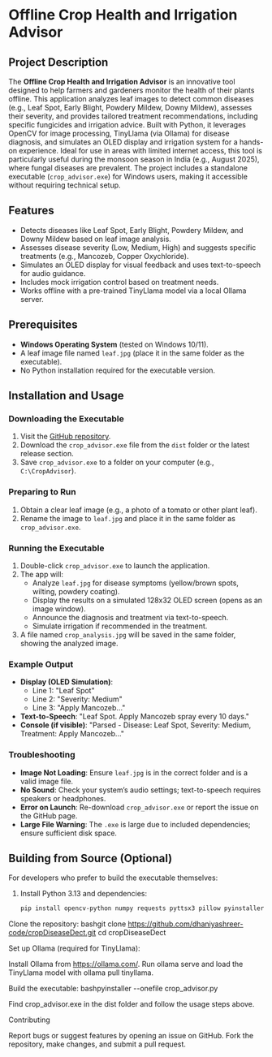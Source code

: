 # Offline Crop Health and Irrigation Advisor

## Project Description
The **Offline Crop Health and Irrigation Advisor** is an innovative tool designed to help farmers and gardeners monitor the health of their plants offline. This application analyzes leaf images to detect common diseases (e.g., Leaf Spot, Early Blight, Powdery Mildew, Downy Mildew), assesses their severity, and provides tailored treatment recommendations, including specific fungicides and irrigation advice. Built with Python, it leverages OpenCV for image processing, TinyLlama (via Ollama) for disease diagnosis, and simulates an OLED display and irrigation system for a hands-on experience. Ideal for use in areas with limited internet access, this tool is particularly useful during the monsoon season in India (e.g., August 2025), where fungal diseases are prevalent. The project includes a standalone executable (`crop_advisor.exe`) for Windows users, making it accessible without requiring technical setup.

## Features
- Detects diseases like Leaf Spot, Early Blight, Powdery Mildew, and Downy Mildew based on leaf image analysis.
- Assesses disease severity (Low, Medium, High) and suggests specific treatments (e.g., Mancozeb, Copper Oxychloride).
- Simulates an OLED display for visual feedback and uses text-to-speech for audio guidance.
- Includes mock irrigation control based on treatment needs.
- Works offline with a pre-trained TinyLlama model via a local Ollama server.

## Prerequisites
- **Windows Operating System** (tested on Windows 10/11).
- A leaf image file named `leaf.jpg` (place it in the same folder as the executable).
- No Python installation required for the executable version.

## Installation and Usage
### Downloading the Executable
1. Visit the [GitHub repository](https://github.com/dhaniyashreer-code/cropDiseaseDect).
2. Download the `crop_advisor.exe` file from the `dist` folder or the latest release section.
3. Save `crop_advisor.exe` to a folder on your computer (e.g., `C:\CropAdvisor`).

### Preparing to Run
1. Obtain a clear leaf image (e.g., a photo of a tomato or other plant leaf).
2. Rename the image to `leaf.jpg` and place it in the same folder as `crop_advisor.exe`.

### Running the Executable
1. Double-click `crop_advisor.exe` to launch the application.
2. The app will:
   - Analyze `leaf.jpg` for disease symptoms (yellow/brown spots, wilting, powdery coating).
   - Display the results on a simulated 128x32 OLED screen (opens as an image window).
   - Announce the diagnosis and treatment via text-to-speech.
   - Simulate irrigation if recommended in the treatment.
3. A file named `crop_analysis.jpg` will be saved in the same folder, showing the analyzed image.

### Example Output
- **Display (OLED Simulation)**:
  - Line 1: "Leaf Spot"
  - Line 2: "Severity: Medium"
  - Line 3: "Apply Mancozeb..."
- **Text-to-Speech**: "Leaf Spot. Apply Mancozeb spray every 10 days."
- **Console (if visible)**: "Parsed - Disease: Leaf Spot, Severity: Medium, Treatment: Apply Mancozeb..."

### Troubleshooting
- **Image Not Loading**: Ensure `leaf.jpg` is in the correct folder and is a valid image file.
- **No Sound**: Check your system’s audio settings; text-to-speech requires speakers or headphones.
- **Error on Launch**: Re-download `crop_advisor.exe` or report the issue on the GitHub page.
- **Large File Warning**: The `.exe` is large due to included dependencies; ensure sufficient disk space.

## Building from Source (Optional)
For developers who prefer to build the executable themselves:
1. Install Python 3.13 and dependencies:
   ```bash
   pip install opencv-python numpy requests pyttsx3 pillow pyinstaller

Clone the repository:
bashgit clone https://github.com/dhaniyashreer-code/cropDiseaseDect.git
cd cropDiseaseDect

Set up Ollama (required for TinyLlama):

Install Ollama from https://ollama.com/.
Run ollama serve and load the TinyLlama model with ollama pull tinyllama.


Build the executable:
bashpyinstaller --onefile crop_advisor.py

Find crop_advisor.exe in the dist folder and follow the usage steps above.

Contributing

Report bugs or suggest features by opening an issue on GitHub.
Fork the repository, make changes, and submit a pull request.
 